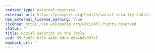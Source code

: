 ```yaml
---
content_type: external-resource
external_url: https://prospect.org/health/social-security-table/
has_external_license_warning: true
license: https://en.wikipedia.org/wiki/All_rights_reserved
status: ''
title: Social Security on the Table
uid: 85c3e02c-b118-44bb-8dc4-eb44b8b937e5
wayback_url: ''
---
```

